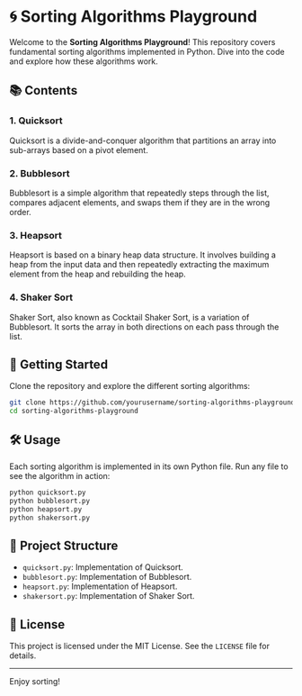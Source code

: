 
# 🌀 Sorting Algorithms Playground

Welcome to the **Sorting Algorithms Playground**! This repository covers fundamental sorting algorithms implemented in Python. Dive into the code and explore how these algorithms work.

## 📚 Contents

### 1. Quicksort
Quicksort is a divide-and-conquer algorithm that partitions an array into sub-arrays based on a pivot element.

### 2. Bubblesort
Bubblesort is a simple algorithm that repeatedly steps through the list, compares adjacent elements, and swaps them if they are in the wrong order.

### 3. Heapsort
Heapsort is based on a binary heap data structure. It involves building a heap from the input data and then repeatedly extracting the maximum element from the heap and rebuilding the heap.

### 4. Shaker Sort
Shaker Sort, also known as Cocktail Shaker Sort, is a variation of Bubblesort. It sorts the array in both directions on each pass through the list.

## 🚀 Getting Started

Clone the repository and explore the different sorting algorithms:

```bash
git clone https://github.com/yourusername/sorting-algorithms-playground.git
cd sorting-algorithms-playground
```

## 🛠️ Usage

Each sorting algorithm is implemented in its own Python file. Run any file to see the algorithm in action:

```bash
python quicksort.py
python bubblesort.py
python heapsort.py
python shakersort.py
```

## 📂 Project Structure

- `quicksort.py`: Implementation of Quicksort.
- `bubblesort.py`: Implementation of Bubblesort.
- `heapsort.py`: Implementation of Heapsort.
- `shakersort.py`: Implementation of Shaker Sort.

## 📜 License

This project is licensed under the MIT License. See the `LICENSE` file for details.

---

Enjoy sorting!
